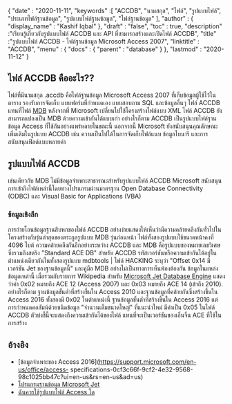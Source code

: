 {
  "date" : "2020-11-11",
  "keywords" :[ "ACCDB", "นามสกุล", "ไฟล์", "รูปแบบไฟล์", "ประเภทไฟล์ฐานข้อมูล", "รูปแบบไฟล์ฐานข้อมูล", "ไฟล์ฐานข้อมูล" ],
  "author" : {
    "display_name" : "Kashif Iqbal"
},
  "draft" : "false",
  "toc" : true,
  "description" :"เรียนรู้เกี่ยวกับรูปแบบไฟล์ ACCDB และ API ที่สามารถสร้างและเปิดไฟล์ ACCDB",
  "title" :"รูปแบบไฟล์ ACCDB - ไฟล์ฐานข้อมูล Microsoft Access 2007",
  "linktitle" : "ACCDB",
  "menu" : {
    "docs" : {
      "parent" : "database"
}
},
  "lastmod" : "2020-11-12"
}

## ไฟล์ ACCDB คืออะไร??

ไฟล์ที่มีนามสกุล .accdb คือไฟล์ฐานข้อมูล Microsoft Access 2007 ที่เก็บข้อมูลผู้ใช้ไว้ในตาราง รองรับการจัดเก็บ
แบบฟอร์มที่กำหนดเอง แบบสอบถาม SQL และข้อมูลอื่นๆ ไฟล์ ACCDB แทนที่ไฟล์ [MDB](/th/database/mdb/) หลังจากที่ Microsoft เปลี่ยนไปใช้โครงสร้างไฟล์แบบ XML ไฟล์ ACCDB ยังสามารถแปลงเป็น MDB ด้วยความเข้ากันได้แบบเก่า อย่างไรก็ตาม ACCDB เป็นรูปแบบไฟล์ฐานข้อมูล Access ที่ใช้กันอย่างแพร่หลายในขณะนี้ นอกจากนี้ Microsoft ยังสนับสนุนคุณลักษณะเพิ่มเติมในรูปแบบ ACCDB เช่น ความเป็นไปได้ในการจัดเก็บไฟล์แนบ ข้อมูลไบนารี และการสนับสนุนฟิลด์แบบหลายค่า

## รูปแบบไฟล์ ACCDB

เช่นเดียวกับ MDB ไม่มีข้อมูลจำเพาะสาธารณะสำหรับรูปแบบไฟล์ ACCDB Microsoft สนับสนุนการเข้าถึงไฟล์เหล่านี้โดยทางโปรแกรมผ่านมาตรฐาน Open Database Connectivity (ODBC) และ Visual Basic for Applications (VBA)

### ข้อมูลเชิงลึก

การถ่ายโอนข้อมูลฐานสิบหกของไฟล์ ACCDB อย่างง่ายแสดงให้เห็นว่ามีความคล้ายคลึงกันทั่วไปในโครงสร้างกับรุ่นล่าสุดของตระกูลรูปแบบ MDB รุ่นก่อนหน้า ไฟล์ทั้งสองรูปแบบใช้ขนาดหน้าคงที่ 4096 ไบต์ ความคล้ายคลึงกันอีกอย่างระหว่าง ACCDB และ MDB คือรูปแบบของหมายเลขวิเศษ ซึ่งรวมถึงสตริง "Standard ACE DB" สำหรับ ACCDB รหัสเวอร์ชันหรือความเข้ากันได้อยู่ในตำแหน่งเดียวกันในทั้งสองรูปแบบ mdbtools | ไฟล์ HACKING ระบุว่า "Offset 0x14 มีเวอร์ชัน Jet ของฐานข้อมูลนี้" และคู่มือ MDB อย่างไม่เป็นทางการเห็นพ้องต้องกัน ข้อมูลในแหล่งข้อมูลเหล่านี้ เมื่อรวมกับรายการ Wikipedia สำหรับ [Microsoft Jet Database Engine](https://en.wikipedia.org/wiki/Microsoft_Jet_Database_Engine) แสดงว่าค่า 0x02 หมายถึง ACE 12 (Access 2007) และ 0x03 หมายถึง ACE 14 (เข้าถึง 2010). อย่างไรก็ตาม ฐานข้อมูลขั้นต่ำที่สร้างขึ้นใน Access 2010 และฐานข้อมูลที่คล้ายกันซึ่งสร้างขึ้นใน Access 2016 ทั้งสองมี 0x02 ในตำแหน่งนี้ ฐานข้อมูลขั้นต่ำที่สร้างขึ้นใน Access 2016 แต่การกำหนดคอลัมน์ด้วยชนิดข้อมูล "จำนวนเต็มขนาดใหญ่" ที่แนะนำใหม่ มีค่าเป็น 0x05 ในไฟล์ ACCDB ตัวบ่งชี้นี้จะแสดงถึงความเข้ากันได้ของไฟล์ แทนที่จะเป็นเวอร์ชันของเอ็นจิ้น ACE ที่ใช้ในการสร้าง

## อ้างอิง

* [ข้อมูลจำเพาะของ Access 2016](https://support.microsoft.com/en-us/office/access- specifications-0cf3c66f-9cf2-4e32-9568-98c1025bb47c?ui=en-us&rs=en-us&ad=us)
* [โปรแกรมฐานข้อมูล Microsoft Jet](https://en.wikipedia.org/wiki/Microsoft_Jet_Database_Engine)
* [ฉันควรใช้รูปแบบไฟล์ Access ใด](https://support.microsoft.com/en-us/office/where-access-file-format-should-i-use-012d9ab3-d14c-479e-b617-be66f9070b41?ui=en-us&rs=en-us&ad=us)
